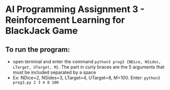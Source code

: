 # AI Programming Assignment 3 - Reinforcement Learning for BlackJack Game

## To run the program: 
- open terminal and enter the command `python3 prog3 {NDice, NSides, LTarget, UTarget, M}`. The part in curly braces are the 5 arguments that must be included separated by a space 
- Ex: NDice=2, NSides=3, LTarget=4, UTarget=8, M=100. Enter: `python3 prog3.py 2 3 4 8 100`



